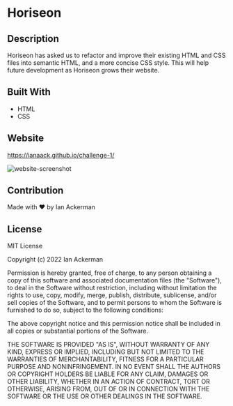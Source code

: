 # Horiseon
## Description
Horiseon has asked us to refactor and improve their existing HTML and CSS files into semantic HTML, and a more concise CSS style. This will help future development as Horiseon grows their website.

## Built With
* HTML
* CSS

## Website
https://ianaack.github.io/challenge-1/

![website-screenshot](https://user-images.githubusercontent.com/47282257/155850431-e9142c53-5499-4918-acf0-ae92114f0fc7.png)

## Contribution
Made with ❤️️ by Ian Ackerman
## License
MIT License

Copyright (c) 2022 Ian Ackerman

Permission is hereby granted, free of charge, to any person obtaining a copy
of this software and associated documentation files (the "Software"), to deal
in the Software without restriction, including without limitation the rights
to use, copy, modify, merge, publish, distribute, sublicense, and/or sell
copies of the Software, and to permit persons to whom the Software is
furnished to do so, subject to the following conditions:

The above copyright notice and this permission notice shall be included in all
copies or substantial portions of the Software.

THE SOFTWARE IS PROVIDED "AS IS", WITHOUT WARRANTY OF ANY KIND, EXPRESS OR
IMPLIED, INCLUDING BUT NOT LIMITED TO THE WARRANTIES OF MERCHANTABILITY,
FITNESS FOR A PARTICULAR PURPOSE AND NONINFRINGEMENT. IN NO EVENT SHALL THE
AUTHORS OR COPYRIGHT HOLDERS BE LIABLE FOR ANY CLAIM, DAMAGES OR OTHER
LIABILITY, WHETHER IN AN ACTION OF CONTRACT, TORT OR OTHERWISE, ARISING FROM,
OUT OF OR IN CONNECTION WITH THE SOFTWARE OR THE USE OR OTHER DEALINGS IN THE
SOFTWARE.

